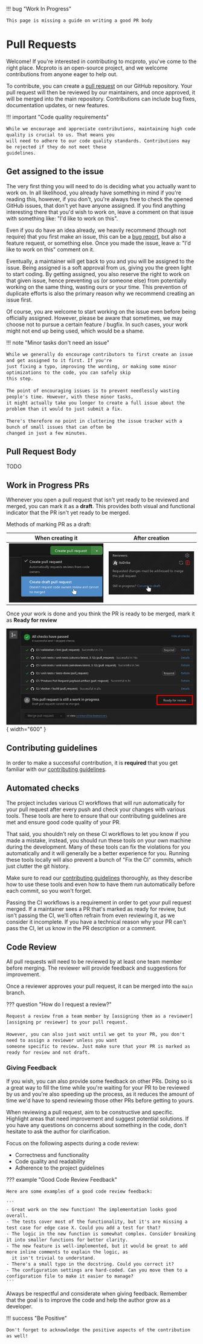 !!! bug "Work In Progress"

    This page is missing a guide on writing a good PR body

# Pull Requests

Welcome! If you're interested in contributing to mcproto, you've come to the right place. Mcproto is an open-source
project, and we welcome contributions from anyone eager to help out.

To contribute, you can create a [pull request] on our GitHub repository. Your pull request will then be reviewed by our
maintainers, and once approved, it will be merged into the main repository. Contributions can include bug fixes,
documentation updates, or new features.

!!! important "Code quality requirements"

    While we encourage and appreciate contributions, maintaining high code quality is crucial to us. That means you
    will need to adhere to our code quality standards. Contributions may be rejected if they do not meet these
    guidelines.

## Get assigned to the issue

The very first thing you will need to do is deciding what you actually want to work on. In all likelihood, you already
have something in mind if you're reading this, however, if you don't, you're always free to check the opened GitHub
issues, that don't yet have anyone assigned. If you find anything interesting there that you'd wish to work on, leave a
comment on that issue with something like: "I'd like to work on this".

Even if you do have an idea already, we heavily recommend (though not require) that you first make an issue, this can be
a [bug report], but also a feature request, or something else. Once you made the issue, leave a: "I'd like to work on
this" comment on it.

Eventually, a maintainer will get back to you and you will be assigned to the issue. Being assigned is a soft approval
from us, giving you the green light to start coding. By getting assigned, you also reserve the right to work on that
given issue, hence preventing us (or someone else) from potentially working on the same thing, wasting ours or your
time. This prevention of duplicate efforts is also the primary reason why we recommend creating an issue first.

Of course, you are welcome to start working on the issue even before being officially assigned. However, please be
aware that sometimes, we may choose not to pursue a certain feature / bugfix. In such cases, your work might not end up
being used, which would be a shame.

!!! note "Minor tasks don't need an issue"

    While we generally do encourage contributors to first create an issue and get assigned to it first. If you're
    just fixing a typo, improving the wording, or making some minor optimizations to the code, you can safely skip
    this step.

    The point of encouraging issues is to prevent needlessly wasting people's time. However, with these minor tasks,
    it might actually take you longer to create a full issue about the problem than it would to just submit a fix.

    There's therefore no point in cluttering the issue tracker with a bunch of small issues that can often be
    changed in just a few minutes.

## Pull Request Body

TODO

## Work in Progress PRs

Whenever you open a pull request that isn't yet ready to be reviewed and merged, you can mark it as a **draft**. This
provides both visual and functional indicator that the PR isn't yet ready to be merged.

Methods of marking PR as a draft:

| **When creating it**                      | **After creation**                          |
| ----------------------------------------- | ------------------------------------------- |
| ![image](../assets/draft-pr-creation.png) | ![image](../assets/draft-pr-conversion.png) |

Once your work is done and you think the PR is ready to be merged, mark it as **Ready for review**

![image](../assets/draft-pr-unmark.png){ width="600" }

## Contributing guidelines

In order to make a successful contribution, it is **required** that you get familiar with our [contributing guidelines].

## Automated checks

The project includes various CI workflows that will run automatically for your pull request after every push and check
your changes with various tools. These tools are here to ensure that our contributing guidelines are met and ensure
good code quality of your PR.

That said, you shouldn't rely on these CI workflows to let you know if you made a mistake, instead, you should run
these tools on your own machine during the development. Many of these tools can fix the violations for you
automatically and it will generally be a better experience for you. Running these tools locally will also prevent a
bunch of "Fix the CI" commits, which just clutter the git history.

Make sure to read our [contributing guidelines] thoroughly, as they describe how to use these tools and even how to have
them run automatically before each commit, so you won't forget.

Passing the CI workflows is a requirement in order to get your pull request merged. If a maintainer sees a PR that's
marked as ready for review, but isn't passing the CI, we'll often refrain from even reviewing it, as we consider it
incomplete. If you have a technical reason why your PR can't pass the CI, let us know in the PR description or a
comment.

## Code Review

All pull requests will need to be reviewed by at least one team member before merging. The reviewer will provide
feedback and suggestions for improvement.

Once a reviewer approves your pull request, it can be merged into the `main` branch.

??? question "How do I request a review?"

    Request a review from a team member by [assigning them as a reviewer][assigning pr reviewer] to your pull request.

    However, you can also just wait until we get to your PR, you don't need to assign a reviewer unless you want
    someone specific to review. Just make sure that your PR is marked as ready for review and not draft.

### Giving Feedback

If you wish, you can also provide some feedback on other PRs. Doing so is a great way to fill the time while you're
waiting for your PR to be reviewed by us and you're also speeding up the process, as it reduces the amount of time
we'd have to spend reviewing those other PRs before getting to yours.

When reviewing a pull request, aim to be constructive and specific. Highlight areas that need improvement and suggest
potential solutions. If you have any questions on concerns about something in the code, don't hesitate to ask the
author for clarification.

Focus on the following aspects during a code review:

- Correctness and functionality
- Code quality and readability
- Adherence to the project guidelines

??? example "Good Code Review Feedback"

    Here are some examples of a good code review feedback:

    ```
    - Great work on the new function! The implementation looks good overall.
    - The tests cover most of the functionality, but it's are missing a test case for edge case X. Could you add a test for that?
    - The logic in the new function is somewhat complex. Consider breaking it into smaller functions for better clarity.
    - The new feature is well-implemented, but it would be great to add more inline comments to explain the logic, as
      it isn't trivial to understand.
    - There's a small typo in the docstring. Could you correct it?
    - The configuration settings are hard-coded. Can you move them to a configuration file to make it easier to manage?
    ```

Always be respectful and considerate when giving feedback. Remember that the goal is to improve the code and help the
author grow as a developer.

!!! success "Be Positive"

    Don't forget to acknowledge the positive aspects of the contribution as well!

[pull request]: https://docs.github.com/en/pull-requests
[bug report]: ./issue-guide.md
[contributing guidelines]: ./guides/index.md
[assigning pr reviewer]: https://docs.github.com/en/pull-requests/collaborating-with-pull-requests/proposing-changes-to-your-work-with-pull-requests/requesting-a-pull-request-review
